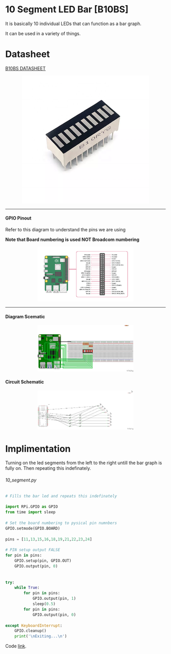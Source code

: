 # 10 Segment LED Bar [B10BS]
It is basically 10 individual LEDs that can function as a bar graph.

It can be used in a variety of things.

# Datasheet
[B10BS DATASHEET](<../docs/B10BS DATASHEET.pdf>)

<p align="center">
<img src="../src/pics/10_segment_display.png" width="400px">
</p>

---
#### GPIO Pinout
Refer to this diagram to understand the pins we are using

**Note that Board numbering is used NOT  Broadcom numbering**

<p align="center">
  <img src="../src/pics/gpio_pinout.png" alt="Diagram Schematic" width="300px">
</p>

---

#### Diagram Scematic

<p align="center">
  <img src="../src/pics/light-bar.png" alt="Diagram Schematic" width="300px">
</p>

#### Circuit Schematic
<p align="center">
  <img src="../src/pics/light-bar_schematic.png" alt="Circuit Schematic" width="300px">
</p>

# Implimentation 
Turning on the led segments from the left to the right untill the bar graph is fully on.
Then repeating this indefinately.



###### 10_segment.py

```py
# Fills the bar led and repeats this indefinately

import RPi.GPIO as GPIO
from time import sleep

# Set the board numbering to pysical pin numnbers
GPIO.setmode(GPIO.BOARD)

pins = [11,13,15,16,18,19,21,22,23,24]

# PIN setup output FALSE
for pin in pins:
    GPIO.setup(pin, GPIO.OUT)
    GPIO.output(pin, 0)


try:
    while True:
        for pin in pins:
            GPIO.output(pin, 1)
            sleep(0.5)
        for pin in pins:
            GPIO.output(pin, 0)
    
except KeyboardInterrupt:
    GPIO.cleanup()
    print('\nExiting...\n')
```
Code [link](<../../iot/basic/displays/10 Segment led bar/10_segment.py>).